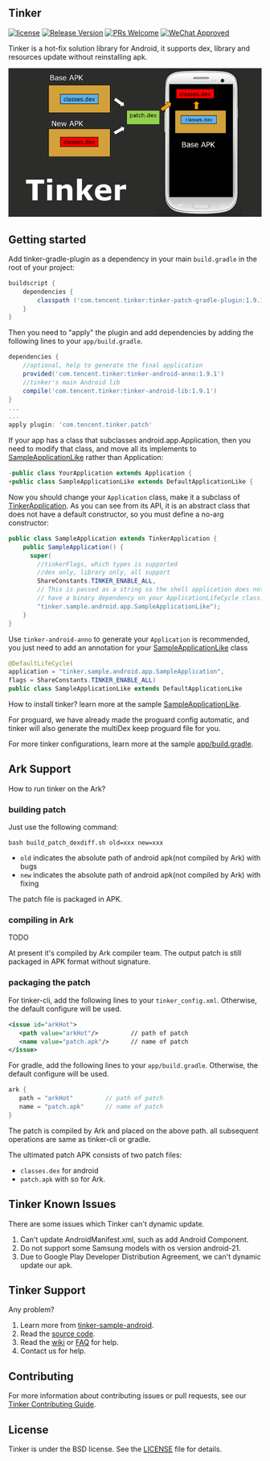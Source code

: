 ## Tinker
[![license](http://img.shields.io/badge/license-BSD3-brightgreen.svg?style=flat)](https://github.com/Tencent/tinker/blob/master/LICENSE)
[![Release Version](https://img.shields.io/badge/release-1.9.14.11-red.svg)](https://github.com/Tencent/tinker/releases)
[![PRs Welcome](https://img.shields.io/badge/PRs-welcome-brightgreen.svg)](https://github.com/Tencent/tinker/pulls)
[![WeChat Approved](https://img.shields.io/badge/Wechat_Approved-1.9.14.11-red.svg)](https://github.com/Tencent/tinker/wiki)

Tinker is a hot-fix solution library for Android, it supports dex, library and resources update without reinstalling apk.

![tinker.png](assets/tinker.png)

## Getting started
Add tinker-gradle-plugin as a dependency in your main `build.gradle` in the root of your project:

```gradle
buildscript {
    dependencies {
        classpath ('com.tencent.tinker:tinker-patch-gradle-plugin:1.9.1')
    }
}
```

Then you need to "apply" the plugin and add dependencies by adding the following lines to your `app/build.gradle`.

```gradle
dependencies {
    //optional, help to generate the final application
    provided('com.tencent.tinker:tinker-android-anno:1.9.1')
    //tinker's main Android lib
    compile('com.tencent.tinker:tinker-android-lib:1.9.1')
}
...
...
apply plugin: 'com.tencent.tinker.patch'
```

If your app has a class that subclasses android.app.Application, then you need to modify that class, and move all its implements to [SampleApplicationLike](https://github.com/Tencent/tinker/blob/master/tinker-sample-android/app/src/main/java/tinker/sample/android/app/SampleApplicationLike.java) rather than Application:

```java
-public class YourApplication extends Application {
+public class SampleApplicationLike extends DefaultApplicationLike {
```

Now you should change your `Application` class, make it a subclass of [TinkerApplication](https://github.com/Tencent/tinker/blob/master/tinker-android/tinker-android-loader/src/main/java/com/tencent/tinker/loader/app/TinkerApplication.java). As you can see from its API, it is an abstract class that does not have a default constructor, so you must define a no-arg constructor:

```java
public class SampleApplication extends TinkerApplication {
    public SampleApplication() {
      super(
        //tinkerFlags, which types is supported
        //dex only, library only, all support
        ShareConstants.TINKER_ENABLE_ALL,
        // This is passed as a string so the shell application does not
        // have a binary dependency on your ApplicationLifeCycle class.
        "tinker.sample.android.app.SampleApplicationLike");
    }
}
```

Use `tinker-android-anno` to generate your `Application` is recommended, you just need to add an annotation for your [SampleApplicationLike](https://github.com/Tencent/tinker/blob/master/tinker-sample-android/app/src/main/java/tinker/sample/android/app/SampleApplicationLike.java) class

```java
@DefaultLifeCycle(
application = "tinker.sample.android.app.SampleApplication",             //application name to generate
flags = ShareConstants.TINKER_ENABLE_ALL)                                //tinkerFlags above
public class SampleApplicationLike extends DefaultApplicationLike
```

How to install tinker? learn more at the sample [SampleApplicationLike](https://github.com/Tencent/tinker/blob/master/tinker-sample-android/app/src/main/java/tinker/sample/android/app/SampleApplicationLike.java).

For proguard, we have already made the proguard config automatic, and tinker will also generate the multiDex keep proguard file for you.

For more tinker configurations, learn more at the sample [app/build.gradle](https://github.com/Tencent/tinker/blob/master/tinker-sample-android/app/build.gradle).

## Ark Support
How to run tinker on the Ark?
### building patch
Just use the following command:
```buildconfig
bash build_patch_dexdiff.sh old=xxx new=xxx
```
* `old` indicates the absolute path of android apk(not compiled by Ark) with bugs
* `new` indicates the absolute path of android apk(not compiled by Ark) with fixing

The patch file is packaged in APK.
### compiling in Ark
TODO

At present it's compiled by Ark compiler team. The output patch is still packaged in APK format without signature.
### packaging the patch
For tinker-cli, add the following lines to your `tinker_config.xml`. Otherwise, the default configure will be used.
```xml
<issue id="arkHot">
   <path value="arkHot"/>         // path of patch
   <name value="patch.apk"/>      // name of patch
</issue>
```
For gradle, add the following lines to your `app/build.gradle`. Otherwise, the default configure will be used.
```gradle
ark {
   path = "arkHot"         // path of patch
   name = "patch.apk"      // name of patch
}
```
The patch is compiled by Ark and placed on the above path. all subsequent operations are same as tinker-cli or gradle.

The ultimated patch APK consists of two patch files:

* `classes.dex` for android
* `patch.apk` with so for Ark.

## Tinker Known Issues
There are some issues which Tinker can't dynamic update.

1. Can't update AndroidManifest.xml, such as add Android Component.
2. Do not support some Samsung models with os version android-21.
3. Due to Google Play Developer Distribution Agreement, we can't dynamic update our apk.

## Tinker Support
Any problem?

1. Learn more from [tinker-sample-android](https://github.com/Tencent/tinker/tree/master/tinker-sample-android).
2. Read the [source code](https://github.com/Tencent/tinker/tree/master).
3. Read the [wiki](https://github.com/Tencent/tinker/wiki) or [FAQ](https://github.com/Tencent/tinker/wiki/Tinker-%E5%B8%B8%E8%A7%81%E9%97%AE%E9%A2%98) for help.
4. Contact us for help.

## Contributing
For more information about contributing issues or pull requests, see our [Tinker Contributing Guide](https://github.com/Tencent/tinker/blob/master/CONTRIBUTING.md).

## License
Tinker is under the BSD license. See the [LICENSE](https://github.com/Tencent/tinker/blob/master/LICENSE) file for details.
